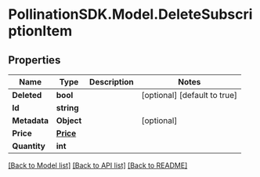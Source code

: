 
# PollinationSDK.Model.DeleteSubscriptionItem

## Properties

Name | Type | Description | Notes
------------ | ------------- | ------------- | -------------
**Deleted** | **bool** |  | [optional] [default to true]
**Id** | **string** |  | 
**Metadata** | **Object** |  | [optional] 
**Price** | [**Price**](Price.md) |  | 
**Quantity** | **int** |  | 

[[Back to Model list]](../README.md#documentation-for-models)
[[Back to API list]](../README.md#documentation-for-api-endpoints)
[[Back to README]](../README.md)

